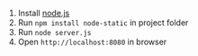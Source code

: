 1. Install [node.js](https://nodejs.org/en/)
2. Run `npm install node-static` in project folder
3. Run `node server.js` 
4. Open `http://localhost:8080` in browser
